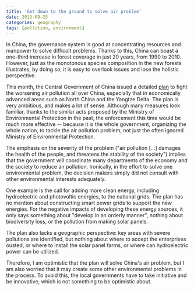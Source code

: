 ```yaml
---
title: 'Get down to the ground to solve air problem'
date: 2013-09-25
categories: geography
tags: [pollution, environment]
---
```


In China, the governance system is good at concentrating resources and manpower to solve difficult problems. Thanks to this, China can boast a one-third increase in forest coverage in just 20 years, from 1990 to 2010. However, just as the monotonous species composition in the new forests illustrates, by doing so, it is easy to overlook issues and lose the holistic perspective.

This month, the Central Government of China issued a detailed [plan](http://www.gov.cn/zwgk/2013-09/12/content_2486773.htm) to fight the worsening air pollution all over China, especially that in economically advanced areas such as North China and the Yangtze Delta. The plan is very ambitious, and makes a lot of sense. Although many measures look familiar, thanks to the similar acts proposed by the Ministry of Environmental Protection in the past, the enforcement this time would be much more effective -- because it is the whole government, organizing the whole nation, to tackle the air pollution problem, not just the often ignored Ministry of Environmental Protection.

The emphasis on the severity of the problem ("air pollution [...] damages the health of the people, and threatens the stability of the society") implies that the government will coordinate many departments of the economy and the society to reduce air pollution. Ironically, in the effort to solve one environmental problem, the decision makers simply did not consult with other environmental interests adequately.

One example is the call for adding more clean energy, including hydroelectric and photovoltic energies, to the national grids. The plan has no mention about constructing smart power grids to support the new energies. For the negative impacts of developing these energy sources, it only says something about "develop in an orderly manner", nothing about biodiversity loss, or the pollution from making solar panels.

The plan also lacks a geographic perspective: key areas with severe pollutions are identified, but nothing about where to accept the enterprises ousted, or where to install the solar panel farms, or where can hydroelectric power can be utilized.

Therefore, I am optimistic that the plan will solve China's air problem, but I am also worried that it may create some other environmental problems in the process. To avoid this, the local governments have to take initiative and be innovative, which is not something to be optimistic about.
